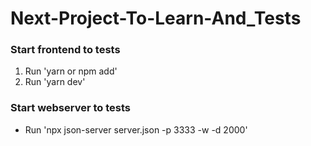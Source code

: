 # Next-Project-To-Learn-And_Tests

### Start frontend to tests
1. Run 'yarn or npm add'
2. Run 'yarn dev'

### Start webserver to tests 
- Run 'npx json-server server.json -p 3333 -w -d 2000'
